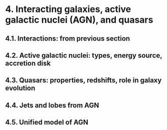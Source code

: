 # 4. Interacting galaxies, active galactic nuclei (AGN), and quasars

## 4.1. Interactions: from previous section

## 4.2. Active galactic nuclei: types, energy source, accretion disk

## 4.3. Quasars: properties, redshifts, role in galaxy evolution

## 4.4. Jets and lobes from AGN

## 4.5. Unified model of AGN